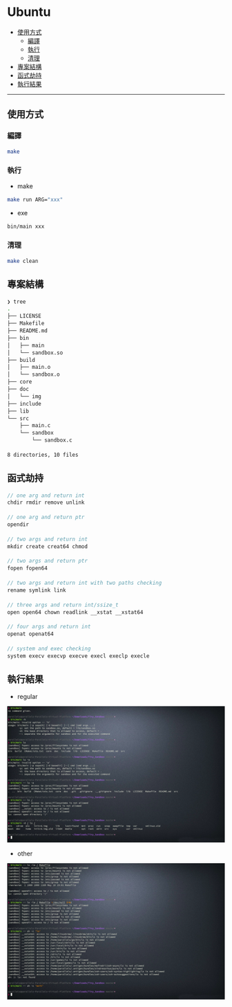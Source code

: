 # Ubuntu

<!-- vim-markdown-toc GFM -->

* [使用方式](#使用方式)
    - [編譯](#編譯)
    - [執行](#執行)
    - [清理](#清理)
* [專案結構](#專案結構)
* [函式劫持](#函式劫持)
* [執行結果](#執行結果)

<!-- vim-markdown-toc -->

---

## 使用方式

### 編譯

```zsh
make
```

### 執行

-   make

```zsh
make run ARG="xxx"
```

-   exe

```zsh
bin/main xxx
```

### 清理

```zsh
make clean
```

## 專案結構

```zsh
❯ tree
.
├── LICENSE
├── Makefile
├── README.md
├── bin
│   ├── main
│   └── sandbox.so
├── build
│   ├── main.o
│   └── sandbox.o
├── core
├── doc
│   └── img
├── include
├── lib
└── src
    ├── main.c
    └── sandbox
        └── sandbox.c

8 directories, 10 files
```

## 函式劫持

```c
// one arg and return int
chdir rmdir remove unlink

// one arg and return ptr
opendir

// two args and return int
mkdir create creat64 chmod

// two args and return ptr
fopen fopen64

// two args and return int with two paths checking
rename symlink link

// three args and return int/ssize_t
open open64 chown readlink __xstat __xstat64

// four args and return int
openat openat64

// system and exec checking
system execv execvp execve execl execlp execle
```

## 執行結果

-   regular

![01](doc/img/01.png)

-   other

![02](doc/img/02.png)
